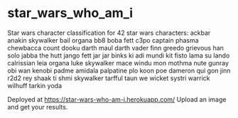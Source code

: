 # star_wars_who_am_i
Star wars character classification for 42 star wars characters:
    ackbar
    anakin skywalker
    bail organa
    bb8
    boba fett
    c3po
    captain phasma
    chewbacca
    count dooku
    darth maul
    darth vader
    finn
    greedo
    grievous
    han solo
    jabba the hutt
    jango fett
    jar jar binks
    ki adi mundi
    kit fisto
    lama su
    lando calrissian
    leia organa
    luke skywalker
    mace windu
    mon mothma
    nute gunray
    obi wan kenobi
    padme amidala
    palpatine
    plo koon
    poe dameron
    qui gon jinn
    r2d2
    rey
    shaak ti
    shmi skywalker
    tarfful
    taun we
    wicket systri warrick
    wilhuff tarkin
    yoda

Deployed at https://star-wars-who-am-i.herokuapp.com/
Upload an image and get your results.